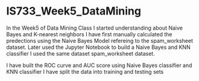 # IS733_Week5_DataMining
In the Week5 of Data Mining Class I started understanding about Naive Bayes and K-nearest neighbors 
I have first manually calculated the predections using the Naive Bayes Model refereing to the spam_worksheet dataset.
Later used the Jupyter Notebook to build a Naive Bayes and KNN classifier I used the same dataset spam_worksheet dataset. 

I have built the ROC curve and AUC score using Naive Bayes classifier and KNN classifier I have split the data into training and testing sets 

